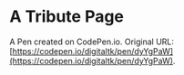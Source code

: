 # A Tribute Page

A Pen created on CodePen.io. Original URL: [https://codepen.io/digitaltk/pen/dyYgPaW](https://codepen.io/digitaltk/pen/dyYgPaW).



